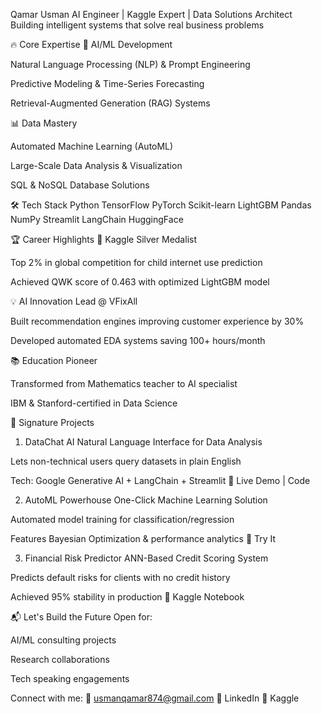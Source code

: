 Qamar Usman
AI Engineer | Kaggle Expert | Data Solutions Architect
Building intelligent systems that solve real business problems

</div>
🔥 Core Expertise
🤖 AI/ML Development

Natural Language Processing (NLP) & Prompt Engineering

Predictive Modeling & Time-Series Forecasting

Retrieval-Augmented Generation (RAG) Systems

📊 Data Mastery

Automated Machine Learning (AutoML)

Large-Scale Data Analysis & Visualization

SQL & NoSQL Database Solutions

🛠️ Tech Stack
Python TensorFlow PyTorch Scikit-learn LightGBM
Pandas NumPy Streamlit LangChain HuggingFace

🏆 Career Highlights
🥈 Kaggle Silver Medalist

Top 2% in global competition for child internet use prediction

Achieved QWK score of 0.463 with optimized LightGBM model

💡 AI Innovation Lead @ VFixAll

Built recommendation engines improving customer experience by 30%

Developed automated EDA systems saving 100+ hours/month

📚 Education Pioneer

Transformed from Mathematics teacher to AI specialist

IBM & Stanford-certified in Data Science

🚀 Signature Projects
1. DataChat AI
Natural Language Interface for Data Analysis

Lets non-technical users query datasets in plain English

Tech: Google Generative AI + LangChain + Streamlit
🔗 Live Demo | Code

2. AutoML Powerhouse
One-Click Machine Learning Solution

Automated model training for classification/regression

Features Bayesian Optimization & performance analytics
🔗 Try It

3. Financial Risk Predictor
ANN-Based Credit Scoring System

Predicts default risks for clients with no credit history

Achieved 95% stability in production
🔗 Kaggle Notebook


📬 Let's Build the Future
Open for:

AI/ML consulting projects

Research collaborations

Tech speaking engagements

Connect with me:
📧 usmanqamar874@gmail.com
🔗 LinkedIn
🐍 Kaggle
